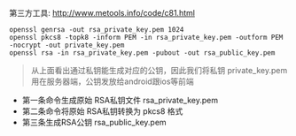 第三方工具: http://www.metools.info/code/c81.html

````
openssl genrsa -out rsa_private_key.pem 1024
openssl pkcs8 -topk8 -inform PEM -in rsa_private_key.pem -outform PEM -nocrypt -out private_key.pem
openssl rsa -in rsa_private_key.pem -pubout -out rsa_public_key.pem
````
> 从上面看出通过私钥能生成对应的公钥，因此我们将私钥 private_key.pem 用在服务器端，公钥发放给android跟ios等前端
>
- 第一条命令生成原始 RSA私钥文件 rsa_private_key.pem
- 第二条命令将原始 RSA私钥转换为 pkcs8 格式
- 第三条生成RSA公钥 rsa_public_key.pem

